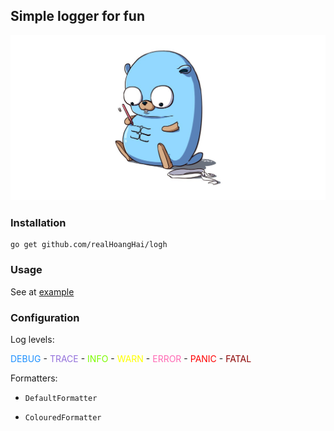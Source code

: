 ## Simple logger for fun

<center>

![](log.png)

</center>


### Installation

```
go get github.com/realHoangHai/logh
```

### Usage

See at [example](./_examples)

### Configuration

Log levels:

<span style="color:dodgerblue"> DEBUG </span> -
<span style="color:mediumpurple"> TRACE </span> -
<span style="color:lawngreen"> INFO </span> -
<span style="color:yellow"> WARN </span> -
<span style="color:hotpink"> ERROR </span> -
<span style="color:red"> PANIC </span> -
<span style="color:darkred"> FATAL </span>

Formatters:

- `DefaultFormatter`

- `ColouredFormatter`